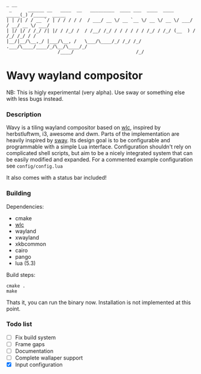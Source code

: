 ```
                                                                      _ __
 _      ______ __   ____  __   _________  ____ ___  ____  ____  _____(_) /_____  _____
| | /| / / __ `/ | / / / / /  / ___/ __ \/ __ `__ \/ __ \/ __ \/ ___/ / __/ __ \/ ___/
| |/ |/ / /_/ /| |/ / /_/ /  / /__/ /_/ / / / / / / /_/ / /_/ (__  ) / /_/ /_/ / /
|__/|__/\__,_/ |___/\__, /   \___/\____/_/ /_/ /_/ .___/\____/____/_/\__/\____/_/
                   /____/                       /_/
```

# Wavy wayland compositor

NB: This is higly experimental (very alpha). Use sway or something else with
less bugs instead.

### Description
Wavy is a tiling wayland compositor based on [wlc](https://github.com/Cloudef/wlc),
inspired by herbstluftwm, i3, awesome and dwm. Parts of the implementation are heavily
inspired by [sway](https://github.com/SirCmpwn/sway).
Its design goal is to be configurable and programmable with a simple Lua interface.
Configuration shouldn't rely on complicated shell scripts, but aim to be a nicely integrated
system that can be easily modified and expanded.
For a commented example configuration see `config/config.lua`

It also comes with a status bar included!

### Building

Dependencies:

- cmake
- [wlc](https://github.com/Cloudef/wlc)
- wayland
- xwayland
- xkbcommon
- cairo
- pango
- lua (5.3)

Build steps:

    cmake .
    make

Thats it, you can run the binary now. Installation is not implemented at this
point.

### Todo list
- [ ] Fix build system
- [ ] Frame gaps
- [ ] Documentation
- [ ] Complete wallaper support
- [x] Input configuration

